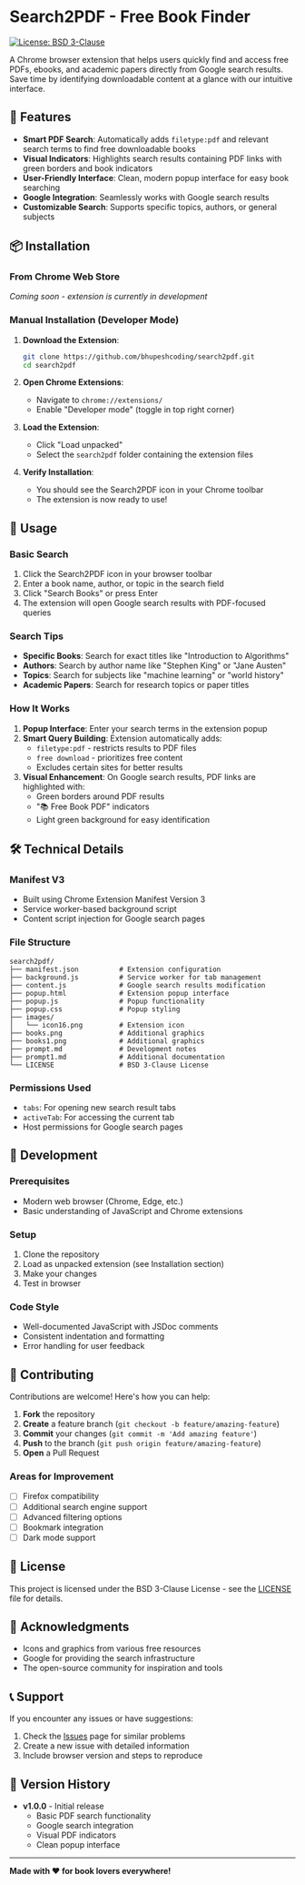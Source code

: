 # Search2PDF - Free Book Finder

[![License: BSD 3-Clause](https://img.shields.io/badge/License-BSD%203--Clause-blue.svg)](https://opensource.org/licenses/BSD-3-Clause)

A Chrome browser extension that helps users quickly find and access free PDFs, ebooks, and academic papers directly from Google search results. Save time by identifying downloadable content at a glance with our intuitive interface.

## 🌟 Features

- **Smart PDF Search**: Automatically adds `filetype:pdf` and relevant search terms to find free downloadable books
- **Visual Indicators**: Highlights search results containing PDF links with green borders and book indicators
- **User-Friendly Interface**: Clean, modern popup interface for easy book searching
- **Google Integration**: Seamlessly works with Google search results
- **Customizable Search**: Supports specific topics, authors, or general subjects

## 📦 Installation

### From Chrome Web Store
*Coming soon - extension is currently in development*

### Manual Installation (Developer Mode)

1. **Download the Extension**:
   ```bash
   git clone https://github.com/bhupeshcoding/search2pdf.git
   cd search2pdf
   ```

2. **Open Chrome Extensions**:
   - Navigate to `chrome://extensions/`
   - Enable "Developer mode" (toggle in top right corner)

3. **Load the Extension**:
   - Click "Load unpacked"
   - Select the `search2pdf` folder containing the extension files

4. **Verify Installation**:
   - You should see the Search2PDF icon in your Chrome toolbar
   - The extension is now ready to use!

## 🚀 Usage

### Basic Search
1. Click the Search2PDF icon in your browser toolbar
2. Enter a book name, author, or topic in the search field
3. Click "Search Books" or press Enter
4. The extension will open Google search results with PDF-focused queries

### Search Tips
- **Specific Books**: Search for exact titles like "Introduction to Algorithms"
- **Authors**: Search by author name like "Stephen King" or "Jane Austen"
- **Topics**: Search for subjects like "machine learning" or "world history"
- **Academic Papers**: Search for research topics or paper titles

### How It Works
1. **Popup Interface**: Enter your search terms in the extension popup
2. **Smart Query Building**: Extension automatically adds:
   - `filetype:pdf` - restricts results to PDF files
   - `free download` - prioritizes free content
   - Excludes certain sites for better results
3. **Visual Enhancement**: On Google search results, PDF links are highlighted with:
   - Green borders around PDF results
   - "📚 Free Book PDF" indicators
   - Light green background for easy identification

## 🛠️ Technical Details

### Manifest V3
- Built using Chrome Extension Manifest Version 3
- Service worker-based background script
- Content script injection for Google search pages

### File Structure
```
search2pdf/
├── manifest.json          # Extension configuration
├── background.js          # Service worker for tab management
├── content.js             # Google search results modification
├── popup.html             # Extension popup interface
├── popup.js               # Popup functionality
├── popup.css              # Popup styling
├── images/
│   └── icon16.png         # Extension icon
├── books.png              # Additional graphics
├── books1.png             # Additional graphics
├── prompt.md              # Development notes
├── prompt1.md             # Additional documentation
└── LICENSE                # BSD 3-Clause License
```

### Permissions Used
- `tabs`: For opening new search result tabs
- `activeTab`: For accessing the current tab
- Host permissions for Google search pages

## 🔧 Development

### Prerequisites
- Modern web browser (Chrome, Edge, etc.)
- Basic understanding of JavaScript and Chrome extensions

### Setup
1. Clone the repository
2. Load as unpacked extension (see Installation section)
3. Make your changes
4. Test in browser

### Code Style
- Well-documented JavaScript with JSDoc comments
- Consistent indentation and formatting
- Error handling for user feedback

## 🤝 Contributing

Contributions are welcome! Here's how you can help:

1. **Fork** the repository
2. **Create** a feature branch (`git checkout -b feature/amazing-feature`)
3. **Commit** your changes (`git commit -m 'Add amazing feature'`)
4. **Push** to the branch (`git push origin feature/amazing-feature`)
5. **Open** a Pull Request

### Areas for Improvement
- [ ] Firefox compatibility
- [ ] Additional search engine support
- [ ] Advanced filtering options
- [ ] Bookmark integration
- [ ] Dark mode support

## 📝 License

This project is licensed under the BSD 3-Clause License - see the [LICENSE](LICENSE) file for details.

## 🙏 Acknowledgments

- Icons and graphics from various free resources
- Google for providing the search infrastructure
- The open-source community for inspiration and tools

## 📞 Support

If you encounter any issues or have suggestions:

1. Check the [Issues](../../issues) page for similar problems
2. Create a new issue with detailed information
3. Include browser version and steps to reproduce

## 🔄 Version History

- **v1.0.0** - Initial release
  - Basic PDF search functionality
  - Google search integration
  - Visual PDF indicators
  - Clean popup interface

---

**Made with ❤️ for book lovers everywhere!**
